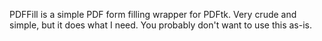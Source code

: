 
PDFFill is a simple PDF form filling wrapper for PDFtk. Very crude and simple, but it does what I need. You probably don't want to use this as-is.
